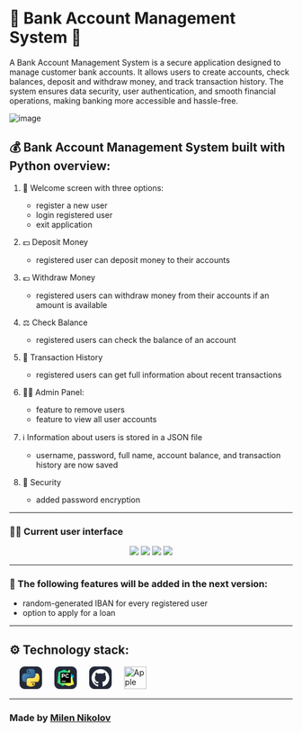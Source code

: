 # 🌟 Bank Account Management System 🌟   
A Bank Account Management System is a secure application designed to manage customer bank accounts. It allows users to create accounts, check balances, deposit and withdraw money, and track transaction history. The system ensures data security, user authentication, and smooth financial operations, making banking more accessible and hassle-free.

![image](https://github.com/user-attachments/assets/d379f945-4371-416d-a5d6-17889cd51c61)



## 💰 Bank Account Management System built with Python overview:

1. 🏦 Welcome screen with three options:
   - register a new user
   - login registered user
   - exit application
 
2. 💵 Deposit Money
   - registered user can deposit money to their accounts
    
3. 💶 Withdraw Money
   - registered users can withdraw money from their accounts if an amount is available
    
4. ⚖️ Check Balance
   - registered users can check the balance of an account
    
5. 🤑 Transaction History
   - registered users can get full information about recent transactions

6. 👨‍💼 Admin Panel:
   - feature to remove users
   - feature to view all user accounts

7. ℹ️ Information about users is stored in a JSON file
   - username, password, full name, account balance, and transaction history are now saved

8. 🔐 Security
   - added password encryption

---

### 🙍‍♂️ Current user interface

<p align="center">
  <img src="https://github.com/user-attachments/assets/7b7bdb46-2fd0-486d-9642-17b762644c42" width="400" />
  <img src="https://github.com/user-attachments/assets/4096e492-ab65-4450-9212-3b4ac34e3c9b" width="400" /> 
  <img src="https://github.com/user-attachments/assets/98fbfb58-0d6b-4129-ad00-8ee71d1d02d4" width="400" />
  <img src="https://github.com/user-attachments/assets/3f3b039a-9f3a-4218-a02a-7cb0eb22a4b1" width="400" /> 
</p>

---

 ### 🎯 The following features will be added in the next version:
 - random-generated IBAN for every registered user
 - option to apply for a loan
 
---
## ⚙️ Technology stack:
<p align="left">
  &emsp;
    <a href="#"><img alt="Python" src="https://github.com/tandpfun/skill-icons/blob/main/icons/Python-Dark.svg" width="40" height ="40"></a>
  &emsp;
    <a href="#"><img src="https://github.com/tandpfun/skill-icons/blob/main/icons/PyCharm-Dark.svg" width="40" height="40" /></a>
  &emsp;
    <a href="https://github.com/Milenski1987"><img alt="GitHub" src="https://github.com/tandpfun/skill-icons/blob/main/icons/Github-Dark.svg" title="GitHub" **alt="GitHub" width="40" height="40" ></a>
  &emsp;
    <a href="#"><img src="https://github.com/tandpfun/skill-icons/blob/main/icons/Apple-Dark.svg" title="Apple" **alt="Apple" width="40" height="40" /></a>
</p>

--- 
### Made by [Milen Nikolov](https://www.milen-nikolov.com)
